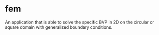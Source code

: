 # fem
An application that is able to solve the specific BVP in 2D on the circular or square domain with generalized
boundary conditions.
